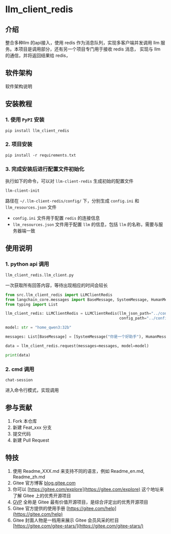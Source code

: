 # llm_client_redis

## 介绍
整合多种llm 的api接入，使用 redis 作为消息队列，实现多客户端并发调用 llm 服务。本项目是调用部分，还有另一个项目专门用于接收 redis 消息，
实现与 llm 的通信，并将返回结果给 redis，

## 软件架构
软件架构说明


## 安装教程

### 1. 使用 `PyPI` 安装
```commandline
pip install llm_client_redis
```

### 2. 项目安装
```commandline
pip install -r requirements.txt
```

### 3. 完成安装后进行配置文件初始化

执行如下的命令，可以对 `llm-client-redis` 生成初始的配置文件

```commandline
llm-client-init
```

路径在 `~/.llm-client-redis/config/` 下，分别生成 `config.ini` 和 `llm_resources.json` 文件

* `config.ini` 文件用于配置 `redis` 的连接信息
* `llm_resources.json` 文件用于配置 `llm` 的信息，包括 `llm` 的名称，需要与服务器端一致

## 使用说明

### 1. python api 调用

`llm_client_redis.llm_client.py`

一次获取所有回答内容，等待出现相应的时间会较长

```python
from src.llm_client_redis import LLMClientRedis
from langchain_core.messages import BaseMessage, SystemMessage, HumanMessage
from typing import List

llm_client_redis: LLMClientRedis = LLMClientRedis(llm_json_path="../config/llm_resources.json",
                                                  config_path="../config/config.ini")

model: str = "home_qwen3:32b"

messages: List[BaseMessage] = [SystemMessage("你是一个好助手"), HumanMessage("你好")]

data = llm_client_redis.request(messages=messages, model=model)

print(data)

```

### 2. cmd 调用

```shell
chat-session
```

进入命令行模式，实现调用

## 参与贡献

1.  Fork 本仓库
2.  新建 Feat_xxx 分支
3.  提交代码
4.  新建 Pull Request


## 特技

1.  使用 Readme\_XXX.md 来支持不同的语言，例如 Readme\_en.md, Readme\_zh.md
2.  Gitee 官方博客 [blog.gitee.com](https://blog.gitee.com)
3.  你可以 [https://gitee.com/explore](https://gitee.com/explore) 这个地址来了解 Gitee 上的优秀开源项目
4.  [GVP](https://gitee.com/gvp) 全称是 Gitee 最有价值开源项目，是综合评定出的优秀开源项目
5.  Gitee 官方提供的使用手册 [https://gitee.com/help](https://gitee.com/help)
6.  Gitee 封面人物是一档用来展示 Gitee 会员风采的栏目 [https://gitee.com/gitee-stars/](https://gitee.com/gitee-stars/)
